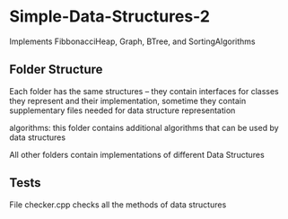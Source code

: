 # Simple-Data-Structures-2
Implements FibbonacciHeap, Graph, BTree, and SortingAlgorithms

## Folder Structure
Each folder has the same structures – they contain interfaces for classes they represent and their 
implementation, sometime they contain supplementary files needed for data structure representation

algorithms: this folder contains additional algorithms that can be used by data structures

All other folders contain implementations of different Data Structures

## Tests
File checker.cpp checks all the methods of data structures
